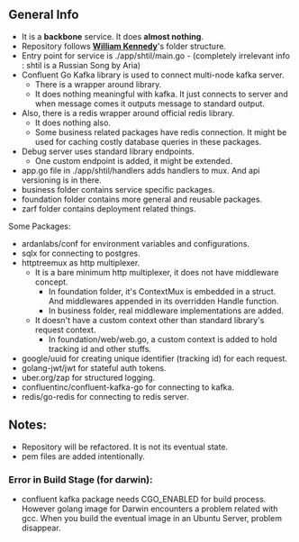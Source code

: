 ## General Info
- It is a **backbone** service. It does **almost nothing**. 
- Repository follows **[William Kennedy](https://github.com/ardanlabs/service/)**'s folder structure.
- Entry point for service is ./app/shtil/main.go  - (completely irrelevant info : shtil is a Russian Song by Aria)
- Confluent Go Kafka library is used to connect multi-node kafka server.
  - There is a wrapper around library.
  - It does nothing meaningful with kafka. It just connects to server and when message comes it outputs message to standard output.
- Also, there is a redis wrapper around official redis library. 
  - It does nothing also. 
  - Some business related packages have redis connection. It might be used for caching costly database queries in these packages.
- Debug server uses standard library endpoints. 
  - One custom endpoint is added, it might be extended.
- app.go file in ./app/shtil/handlers adds handlers to mux. And api versioning is in there.
- business folder contains service specific packages.
- foundation folder contains more general and reusable packages.
- zarf folder contains deployment related things.


Some Packages:
- ardanlabs/conf for environment variables and configurations.
- sqlx for connecting to postgres.
- httptreemux as http multiplexer. 
  - It is a bare minimum http multiplexer, it does not have middleware concept. 
    - In foundation folder, it's ContextMux is embedded in a struct. And middlewares appended in its overridden Handle function.
    - In business folder, real middleware implementations are added.
  - It doesn't have a custom context other than standard library's request context.
    - In foundation/web/web.go, a custom context is added to hold tracking id and other stuffs.
- google/uuid for creating unique identifier (tracking id) for each request. 
- golang-jwt/jwt for stateful auth tokens. 
- uber.org/zap for structured logging.
- confluentinc/confluent-kafka-go for connecting to kafka.
- redis/go-redis for connecting to redis server.

## Notes:
- Repository will be refactored. It is not its eventual state.  
- pem files are added intentionally. 

### Error in Build Stage (for darwin):
- confluent kafka package needs CGO_ENABLED for build process. However golang image for Darwin encounters a problem related with gcc. When you build the eventual image in an Ubuntu Server, problem disappear.
